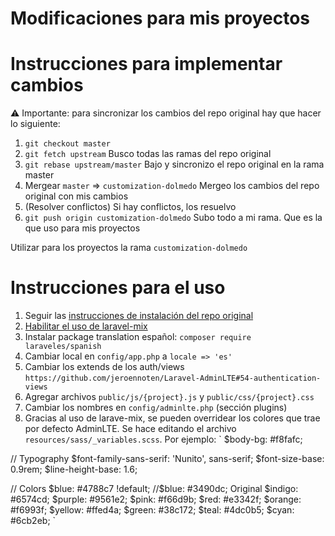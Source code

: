 # Modificaciones para mis proyectos

# Instrucciones para implementar cambios
⚠️ Importante: para sincronizar los cambios del repo original hay que hacer lo siguiente:
1. `git checkout master` 
2. `git fetch upstream` Busco todas las ramas del repo original
3. `git rebase upstream/master` Bajo y sincronizo el repo original en la rama master
4. Mergear `master` => `customization-dolmedo` Mergeo los cambios del repo original con mis cambios
5. (Resolver conflictos) Si hay conflictos, los resuelvo
6. `git push origin customization-dolmedo` Subo todo a mi rama. Que es la que uso para mis proyectos

Utilizar para los proyectos la rama `customization-dolmedo`

# Instrucciones para el uso
1. Seguir las [instrucciones de instalación del repo original](https://github.com/rino7/Laravel-AdminLTE/tree/master#2-installation)
2. [Habilitar el uso de laravel-mix](https://github.com/jeroennoten/Laravel-AdminLTE#610-laravel-mix)
3. Instalar package translation español: `composer require laraveles/spanish`
4. Cambiar local en `config/app.php` a `locale => 'es'`
5. Cambiar los extends de los auth/views `https://github.com/jeroennoten/Laravel-AdminLTE#54-authentication-views`
6. Agregar archivos `public/js/{project}.js` y `public/css/{project}.css` 
7. Cambiar los nombres en `config/adminlte.php` (sección plugins)
8. Gracias al uso de larave-mix, se pueden overridear los colores que trae por defecto AdminLTE. Se hace editando el archivo `resources/sass/_variables.scss`. Por ejemplo:
` 
$body-bg: #f8fafc;

// Typography
$font-family-sans-serif: 'Nunito', sans-serif;
$font-size-base: 0.9rem;
$line-height-base: 1.6;

// Colors
$blue: #4788c7 !default;
//$blue: #3490dc; Original
$indigo: #6574cd;
$purple: #9561e2;
$pink: #f66d9b;
$red: #e3342f;
$orange: #f6993f;
$yellow: #ffed4a;
$green: #38c172;
$teal: #4dc0b5;
$cyan: #6cb2eb;
`

